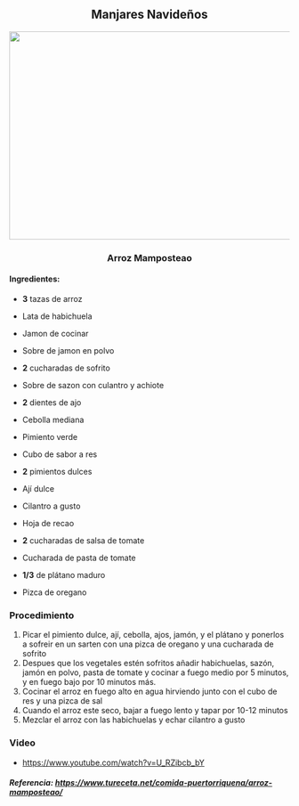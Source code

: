 <div align="center">
  
## Manjares Navideños
<img src="https://www.tureceta.net/wp-content/uploads/2020/12/Arroz-mamposteao.jpg" width="520" height="374"/>
 
### Arroz Mamposteao
  
</div>

#### Ingredientes:

- **3** tazas de arroz

- Lata de habichuela

- Jamon de cocinar

- Sobre de jamon en polvo

- **2** cucharadas de sofrito

- Sobre de sazon con culantro y achiote

- **2** dientes de ajo

-  Cebolla mediana

- Pimiento verde

- Cubo de sabor a res

- **2** pimientos dulces

- Ají dulce

- Cilantro a gusto

- Hoja de recao

- **2** cucharadas de salsa de tomate

- Cucharada de pasta de tomate

- **1/3** de plátano maduro

- Pizca de oregano

### Procedimiento

1. Picar el pimiento dulce, ají, cebolla, ajos, jamón, y el plátano y ponerlos a sofreir en un sarten con una pizca de oregano y una cucharada de sofrito
2. Despues que los vegetales estén sofritos añadir habichuelas, sazón, jamón en polvo, pasta de tomate y cocinar a fuego medio por 5 minutos, y en fuego bajo por 10 minutos más.
3. Cocinar el arroz en fuego alto en agua hirviendo junto con el cubo de res y una pizca de sal
4. Cuando el arroz este seco, bajar a fuego lento y tapar por 10-12 minutos
5. Mezclar el arroz con las habichuelas y echar cilantro a gusto

### Video

 - https://www.youtube.com/watch?v=U_RZibcb_bY
 
##### Referencia: https://www.tureceta.net/comida-puertorriquena/arroz-mamposteao/
